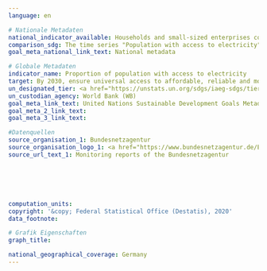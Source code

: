 ```yaml
---
language: en

# Nationale Metadaten
national_indicator_available: Households and small-sized enterprises connected to the electricity network <br> Population with access to electricity
comparison_sdg: The time series "Population with access to electricity" is compliant with the global metadata. The time series "Households and small-sized enterprises connected to the electricity network" offers additional information.
goal_meta_national_link_text: National metadata

# Globale Metadaten
indicator_name: Proportion of population with access to electricity
target: By 2030, ensure universal access to affordable, reliable and modern energy services
un_designated_tier: <a href="https://unstats.un.org/sdgs/iaeg-sdgs/tier-classification/" title="Click here for more information on the UN tier classification.">Tier I</a>
un_custodian_agency: World Bank (WB)
goal_meta_link_text: United Nations Sustainable Development Goals Metadata
goal_meta_2_link_text: 
goal_meta_3_link_text: 

#Datenquellen
source_organisation_1: Bundesnetzagentur
source_organisation_logo_1: <a href="https://www.bundesnetzagentur.de/EN/Home/home_node.html"><img src="https://g205sdgs.github.io/sdg-indicators/public/OrgImgEn/bundesnetzagentur.png" alt="Logo bundesnetzagentur" style="height:60px; width:148px" /></a>
source_url_text_1: Monitoring reports of the Bundesnetzagentur






computation_units: 
copyright: '&copy; Federal Statistical Office (Destatis), 2020'
data_footnote: 

# Grafik Eigenschaften
graph_title: 

national_geographical_coverage: Germany
---
```


